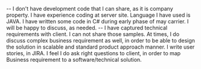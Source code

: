 -- I don't have development code that I can share, as it is company property. I have experience coding at server site. Language I have used is JAVA. I have written some code in C# during early phase of may carrier. I will be happy to discuss, as needed.
-- I have captured technical requirements with client. I can not share those samples. At times, I do discuss complex business requirement as well, in order to be able to design the solution in scalable and standard product approach manner. I write user stories, in JIRA. I feel I do ask right questions to client, in order to map Business requirement to a software/technical solution.